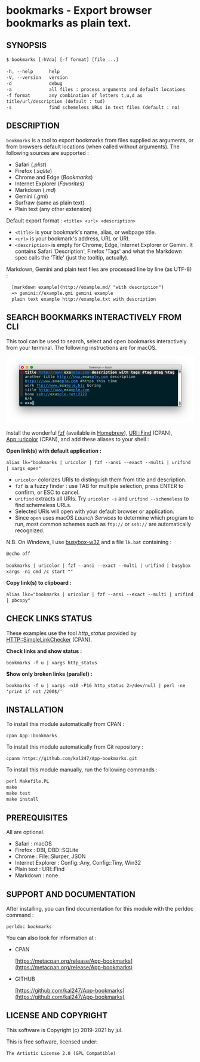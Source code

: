 bookmarks - Export browser bookmarks as plain text.
===================================================

SYNOPSIS
--------

    $ bookmarks [-hVda] [-f format] [file ...]

    -h, --help      help
    -V, --version   version
    -d              debug
    -a              all files : process arguments and default locations
    -f format       any combination of letters t,u,d as title/url/description (default : tud)
    -s              find schemeless URLs in text files (default : no)


DESCRIPTION
-----------

`bookmarks` is a tool to export bookmarks from files supplied as arguments, or from browsers default locations (when called without arguments). The following sources are supported :

- Safari (_.plist_)
- Firefox (_.sqlite_)
- Chrome and Edge (_Bookmarks_)
- Internet Explorer (_Favorites_)
- Markdown (_.md_)
- Gemini (_.gmi_)
- Surfraw (same as plain text)
- Plain text (any other extension)

Default export format : `<title> <url> <description>`

- `<title>` is your bookmark's name, alias, or webpage title.
- `<url>` is your bookmark's address, URL or URI.
- `<description>` is empty for Chrome, Edge, Internet Explorer or Gemini. It 
  contains Safari 'Description', Firefox 'Tags' and what the Markdown spec
  calls the 'Title' (just the tooltip, actually).

Markdown, Gemini and plain text files are processed line by line (as UTF-8) :
```
  [markdown example](http://example.md/ "with description")
  => gemini://example.gmi gemini example
  plain text example http://example.txt with description
```


SEARCH BOOKMARKS INTERACTIVELY FROM CLI
---------------------------------------

This tool can be used to search, select and open bookmarks interactively from your terminal. The following instructions are for macOS.

![](tty.png)

Install the wonderful [fzf](https://github.com/junegunn/fzf) (available in [Homebrew](https://brew.sh)), [URI::Find](https://github.com/schwern/URI-Find) (CPAN), [App::uricolor](https://github.com/kal247/App-uricolor) (CPAN), and add these aliases to your shell :

**Open link(s) with default application :**
```
alias lk="bookmarks | uricolor | fzf --ansi --exact --multi | urifind | xargs open"
```

- `uricolor` colorizes URIs to distinguish them from title and description.
- `fzf` is a fuzzy finder : use TAB for multiple selection, press ENTER to confirm, or ESC to cancel.
- `urifind` extracts all URIs. Try `uricolor -s` and `urifind --schemeless` to find schemeless URLs.
- Selected URIs will open with your default browser or application.
- Since `open` uses macOS _Launch Services_ to determine which program to run, most common schemes such as `ftp://` or `ssh://` are automatically recognized.

N.B. On Windows, I use [busybox-w32](https://frippery.org/busybox/) and a file `lk.bat` containing : 
```
@echo off

bookmarks | uricolor | fzf --ansi --exact --multi | urifind | busybox xargs -n1 cmd /c start ""
````

**Copy link(s) to clipboard :**
```
alias lkc="bookmarks | uricolor | fzf --ansi --exact --multi | urifind | pbcopy"
```


CHECK LINKS STATUS
------------------

These examples use the tool _http_status_ provided by [HTTP::SimpleLinkChecker](https://metacpan.org/pod/HTTP::SimpleLinkChecker) (CPAN).

**Check links and show status :**
```
bookmarks -f u | xargs http_status
```

**Show only broken links (parallel) :**
```
bookmarks -f u | xargs -n10 -P16 http_status 2>/dev/null | perl -ne 'print if not /200$/'
```


INSTALLATION
------------

To install this module automatically from CPAN :

    cpan App::bookmarks

To install this module automatically from Git repository :

    cpanm https://github.com/kal247/App-bookmarks.git

To install this module manually, run the following commands :

    perl Makefile.PL
    make     
    make test
    make install


PREREQUISITES
-------------

All are optional.

- Safari : macOS
- Firefox : DBI, DBD::SQLite
- Chrome : File::Slurper, JSON
- Internet Explorer : Config::Any, Config::Tiny, Win32
- Plain text : URI::Find
- Markdown : none


SUPPORT AND DOCUMENTATION
-------------------------

After installing, you can find documentation for this module with the
perldoc command :

    perldoc bookmarks

You can also look for information at :

- CPAN

    [https://metacpan.org/release/App-bookmarks](https://metacpan.org/release/App-bookmarks)

- GITHUB

    [https://github.com/kal247/App-bookmarks](https://github.com/kal247/App-bookmarks)


LICENSE AND COPYRIGHT
---------------------

This software is Copyright (c) 2019-2021 by jul.

This is free software, licensed under:

    The Artistic License 2.0 (GPL Compatible)

